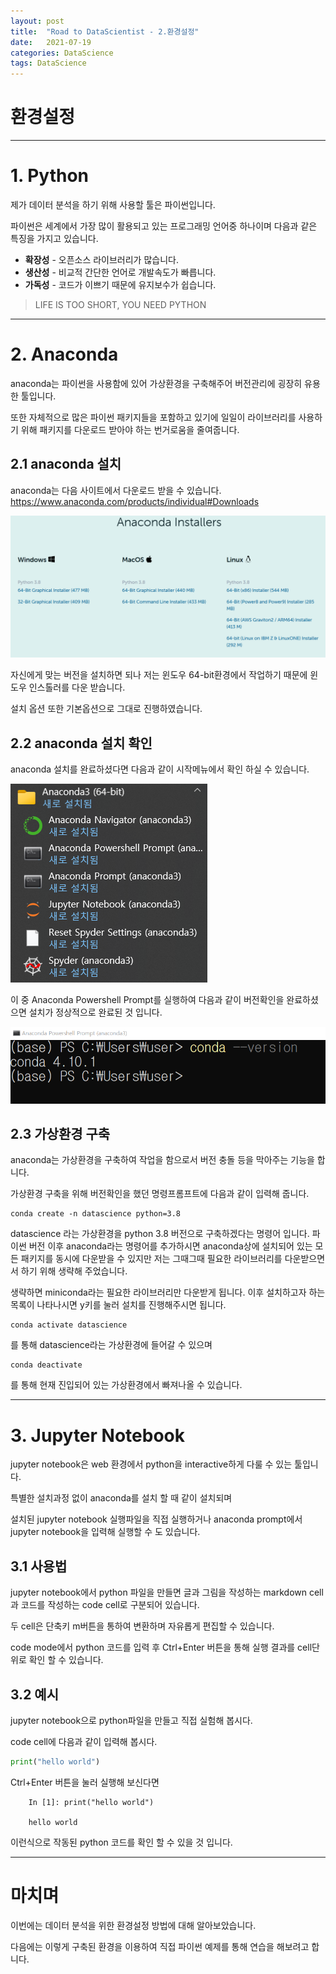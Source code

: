 ```yaml
---
layout: post
title:  "Road to DataScientist - 2.환경설정"
date:   2021-07-19 
categories: DataScience
tags: DataScience
---
```

# 환경설정
---



# 1. Python

제가 데이터 분석을 하기 위해 사용할 툴은 파이썬입니다.

파이썬은 세계에서 가장 많이 활용되고 있는 프로그래밍 언어중 하나이며 다음과 같은 특징을 가지고 있습니다.

* **확장성** - 오픈소스 라이브러리가 많습니다.
* **생산성** - 비교적 간단한 언어로 개발속도가 빠릅니다.
* **가독성** - 코드가 이쁘기 때문에 유지보수가 쉽습니다.

> LIFE IS TOO SHORT, YOU NEED PYTHON
---

# 2. Anaconda

anaconda는 파이썬을 사용함에 있어 가상환경을 구축해주어 버전관리에 굉장히 유용한 툴입니다.

또한 자체적으로 많은 파이썬 패키지들을 포함하고 있기에 일일이 라이브러리를 사용하기 위해 패키지를 다운로드 받아야 하는 번거로움을 줄여줍니다.

## 2.1 anaconda 설치

anaconda는 다음 사이트에서 다운로드 받을 수 있습니다. <https://www.anaconda.com/products/individual#Downloads>

![anaconda_1](/img/anaconda_1.PNG)

자신에게 맞는 버전을 설치하면 되나 저는 윈도우 64-bit환경에서 작업하기 때문에 윈도우 인스톨러를 다운 받습니다.

설치 옵션 또한 기본옵션으로 그대로 진행하였습니다.

## 2.2 anaconda 설치 확인

anaconda 설치를 완료하셨다면 다음과 같이 시작메뉴에서 확인 하실 수 있습니다.

![anaconda_2](/img/anaconda_2.png)

이 중 Anaconda Powershell Prompt를 실행하여 다음과 같이 버전확인을 완료하셨으면 설치가 정상적으로 완료된 것 입니다.

![anaconda_3](/img/anaconda_3.png)

## 2.3 가상환경 구축

anaconda는 가상환경을 구축하여 작업을 함으로서 버전 충돌 등을 막아주는 기능을 합니다.

가상환경 구축을 위해 버전확인을 했던 명령프롬프트에 다음과 같이 입력해 줍니다.

    conda create -n datascience python=3.8
    
datascience 라는 가상환경을 python 3.8 버전으로 구축하겠다는 명령어 입니다. 파이썬 버전 이후 anaconda라는 명령어를 추가하시면 anaconda상에 설치되어 있는 모든 패키지를 동시에 다운받을 수 있지만 저는 그때그때 필요한 라이브러리를 다운받으면서 하기 위해 생략해 주었습니다.

생략하면 miniconda라는 필요한 라이브러리만 다운받게 됩니다. 이후 설치하고자 하는 목록이 나타나시면 y키를 눌러 설치를 진행해주시면 됩니다.

    conda activate datascience
    
를 통해 datascience라는 가상환경에 들어갈 수 있으며

    conda deactivate

를 통해 현재 진입되어 있는 가상환경에서 빠져나올 수 있습니다.

---

# 3. Jupyter Notebook

jupyter notebook은 web 환경에서 python을 interactive하게 다룰 수 있는 툴입니다.

특별한 설치과정 없이 anaconda를 설치 할 때 같이 설치되며

설치된 jupyter notebook 실행파일을 직접 실행하거나 anaconda prompt에서 jupyter notebook을 입력해 실행할 수 도 있습니다.


## 3.1 사용법

jupyter notebook에서 python 파일을 만들면 글과 그림을 작성하는 markdown cell 과 코드를 작성하는 code cell로 구분되어 있습니다.

두 cell은 단축키 m버튼을 통하여 변환하며 자유롭게 편집할 수 있습니다.

code mode에서 python 코드를 입력 후 Ctrl+Enter 버튼을 통해 실행 결과를 cell단위로 확인 할 수 있습니다.

## 3.2 예시

jupyter notebook으로 python파일을 만들고 직접 실험해 봅시다.

code cell에 다음과 같이 입력해 봅시다.

```python
print("hello world")
```

Ctrl+Enter 버튼을 눌러 실행해 보신다면

        In [1]: print("hello world")
        
        hello world
        
이런식으로 작동된 python 코드를 확인 할 수 있을 것 입니다.

---

# 마치며

이번에는 데이터 분석을 위한 환경설정 방법에 대해 알아보았습니다.

다음에는 이렇게 구축된 환경을 이용하여 직접 파이썬 예제를 통해 연습을 해보려고 합니다.